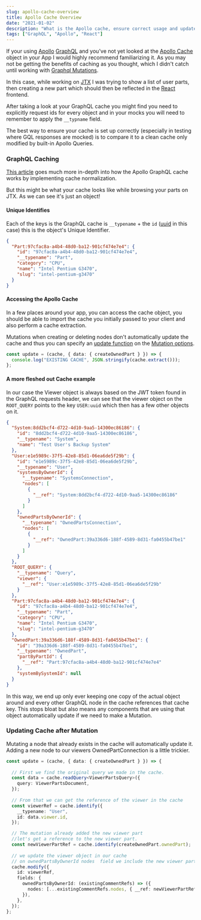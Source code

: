 ```yaml
---
slug: apollo-cache-overview
title: Apollo Cache Overview
date: "2021-01-02"
description: "What is the Apollo cache, ensure correct usage and update post mutation."
tags: ["GraphQL", "Apollo", "React"]
---
```


If your using [Apollo](https://www.apollographql.com/docs/) [GraphQL](https://graphql.org/) and you've not yet looked at the [Apollo Cache](https://www.apollographql.com/docs/react/caching/cache-configuration/)
object in your App I would highly recommend familiarizing it. As you may not be getting the benefits of caching as you thought, which I didn't catch until
working with [Graphql Mutations](https://graphql.org/learn/queries/#mutations).

In this case, while working on [JTX](https://jtronics.exchange/) I was trying to show a list of user parts,
then creating a new part which should then be reflected in the [React](https://reactjs.org/) frontend.

After taking a look at your GraphQL cache you might find you need to explicitly request ids for every object and in your
mocks you will need to remember to apply the `__typname` field.

The best way to ensure your cache is set up correctly (especially in testing where GQL responses are mocked) is
to compare it to a clean cache only modified by built-in Apollo Queries.

### GraphQL Caching

[This article](https://www.apollographql.com/blog/demystifying-cache-normalization/) goes much more in-depth into how the Apollo GraphQL cache works by implementing cache normalization.

But this might be what your cache looks like while browsing your parts on JTX. As we can see it's just an object!

#### Unique Identifies

Each of the keys is the GraphQL cache is `__typename` + the `id` ([uuid](https://en.wikipedia.org/wiki/Universally_unique_identifier) in this case)
this is the object's Unique Identifier.

```json
{
  "Part:97cfac8a-a4b4-48d0-ba12-901cf474e7e4": {
    "id": "97cfac8a-a4b4-48d0-ba12-901cf474e7e4",
    "__typename": "Part",
    "category": "CPU",
    "name": "Intel Pentium G3470",
    "slug": "intel-pentium-g3470"
  }
}
```

#### Accessing the Apollo Cache

In a few places around your app, you can access the cache object, you should be able to import the cache
you initially passed to your client and also perform a cache extraction.

Mutations when creating or deleting nodes don't automatically update the cache and thus you can specify an [update function](https://www.apollographql.com/docs/react/data/mutations/#making-all-other-cache-updates)
on the [Mutation options](https://www.apollographql.com/docs/react/data/mutations/#options).

```typescript
const update = (cache, { data: { createOwnedPart } }) => {
  console.log("EXISTING CACHE", JSON.stringify(cache.extract()));
};
```

#### A more fleshed out Cache example

In our case the Viewer object is always based on the JWT token found in the GraphQL requests header, we can see that the
viewer object on the `ROOT_QUERY` points to the key `USER:uuid` which then has a few other objects on it.

```json
{
  "System:8dd2bcf4-d722-4d10-9aa5-14300ec86186": {
    "id": "8dd2bcf4-d722-4d10-9aa5-14300ec86186",
    "__typename": "System",
    "name": "Test User's Backup System"
  },
  "User:e1e5989c-37f5-42e8-85d1-06ea6de5f29b": {
    "id": "e1e5989c-37f5-42e8-85d1-06ea6de5f29b",
    "__typename": "User",
    "systemsByOwnerId": {
      "__typename": "SystemsConnection",
      "nodes": [
        {
          "__ref": "System:8dd2bcf4-d722-4d10-9aa5-14300ec86186"
        }
      ]
    },
    "ownedPartsByOwnerId": {
      "__typename": "OwnedPartsConnection",
      "nodes": [
        {
          "__ref": "OwnedPart:39a336d6-188f-4589-8d31-fa0455b47be1"
        }
      ]
    }
  },
  "ROOT_QUERY": {
    "__typename": "Query",
    "viewer": {
      "__ref": "User:e1e5989c-37f5-42e8-85d1-06ea6de5f29b"
    }
  },
  "Part:97cfac8a-a4b4-48d0-ba12-901cf474e7e4": {
    "id": "97cfac8a-a4b4-48d0-ba12-901cf474e7e4",
    "__typename": "Part",
    "category": "CPU",
    "name": "Intel Pentium G3470",
    "slug": "intel-pentium-g3470"
  },
  "OwnedPart:39a336d6-188f-4589-8d31-fa0455b47be1": {
    "id": "39a336d6-188f-4589-8d31-fa0455b47be1",
    "__typename": "OwnedPart",
    "partByPartId": {
      "__ref": "Part:97cfac8a-a4b4-48d0-ba12-901cf474e7e4"
    },
    "systemBySystemId": null
  }
}
```

In this way, we end up only ever keeping one copy of the actual object around and every other GraphQL node in the cache references
that cache key. This stops bloat but also means any components that are using that object automatically update if we need
to make a Mutation.

### Updating Cache after Mutation

Mutating a node that already exists in the cache will automatically update it. Adding a new node to our
viewers OwnedPartConnection is a little trickier.

```typescript
const update = (cache, { data: { createOwnedPart } }) => {
  
  // First we find the original query we made in the cache.
  const data = cache.readQuery<ViewerPartsQuery>({
    query: ViewerPartsDocument,
  });
 
  // From that we can get the reference of the viewer in the cache
  const viewerRef = cache.identify({
    __typename: "User",
    id: data.viewer.id,
  });

  // The mutation already added the new viewer part 
  //let's get a reference to the new viewer part.
  const newViewerPartRef = cache.identify(createOwnedPart.ownedPart);
  
  // we update the viewer object in our cache
  // on ownedPartsByOwnerId nodes  field we include the new viewer part refrence. 
  cache.modify({
    id: viewerRef,
    fields: {
      ownedPartsByOwnerId: (existingCommentRefs) => ({
        nodes: [...existingCommentRefs.nodes, { __ref: newViewerPartRef }],
      }),
    },
  });
};
```
